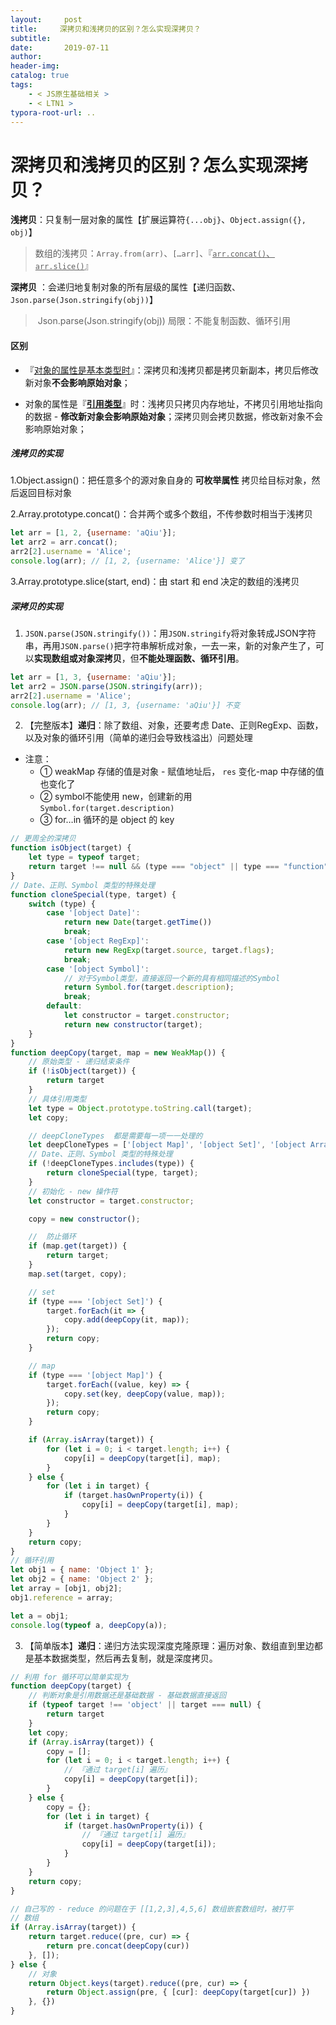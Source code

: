 ```yaml
---
layout:     post
title:     深拷贝和浅拷贝的区别？怎么实现深拷贝？
subtitle:  
date:       2019-07-11
author:     
header-img: 
catalog: true
tags:
    - < JS原生基础相关 >
    - < LTN1 >
typora-root-url: ..
---
```




# 深拷贝和浅拷贝的区别？怎么实现深拷贝？

**浅拷贝**：只复制一层对象的属性【扩展运算符`{...obj}`、`Object.assign({}, obj)`】

>​	数组的浅拷贝：`Array.from(arr)`、`[…arr]`、『<u>`arr.concat()`、`arr.slice()`</u>』

**深拷贝** ：会递归地复制对象的所有层级的属性【递归函数、`Json.parse(Json.stringify(obj))`】

> ​	Json.parse(Json.stringify(obj)) 局限：不能复制函数、循环引用

#### 区别

- 『<u>对象的属性是基本类型时</u>』：深拷贝和浅拷贝都是拷贝新副本，拷贝后修改新对象**不会影响原始对象**；

- 对象的属性是『<u>**引用类型**</u>』时：浅拷贝只拷贝内存地址，不拷贝引用地址指向的数据 - **修改新对象会影响原始对象**；深拷贝则会拷贝数据，修改新对象不会影响原始对象；



##### 浅拷贝的实现

1.Object.assign()：把任意多个的源对象自身的 **可枚举属性** 拷贝给目标对象，然后返回目标对象

2.Array.prototype.concat()：合并两个或多个数组，不传参数时相当于浅拷贝

```javascript
let arr = [1, 2, {username: 'aQiu'}];
let arr2 = arr.concat();   
arr2[2].username = 'Alice';
console.log(arr); // [1, 2, {username: 'Alice'}] 变了
```

3.Array.prototype.slice(start, end)：由 start 和 end 决定的数组的浅拷贝



##### 深拷贝的实现

1. `JSON.parse(JSON.stringify())`：用`JSON.stringify`将对象转成JSON字符串，再用`JSON.parse()`把字符串解析成对象，一去一来，新的对象产生了，可以**实现数组或对象深拷贝**，但**不能处理函数、循环引用**。

```javascript
let arr = [1, 3, {username: 'aQiu'}];
let arr2 = JSON.parse(JSON.stringify(arr));
arr2[2].username = 'Alice'; 
console.log(arr); // [1, 3, {username: 'aQiu'}] 不变
```

2. 【完整版本】**递归**：除了数组、对象，还要考虑 Date、正则RegExp、函数，以及对象的循环引用（简单的递归会导致栈溢出）问题处理

- 注意：
    - ① weakMap 存储的值是对象 - 赋值地址后， `res` 变化-map 中存储的值也变化了
    - ② symbol不能使用 new，创建新的用`Symbol.for(target.description)` 
    - ③ for…in 循环的是 object 的 key 

```js
// 更周全的深拷贝
function isObject(target) {
    let type = typeof target;
    return target !== null && (type === "object" || type === "function")
}
// Date、正则、Symbol 类型的特殊处理
function cloneSpecial(type, target) {
    switch (type) {
        case '[object Date]':
            return new Date(target.getTime())
            break;
        case '[object RegExp]':
            return new RegExp(target.source, target.flags);
            break;
        case '[object Symbol]':
            // 对于Symbol类型，直接返回一个新的具有相同描述的Symbol
            return Symbol.for(target.description);
            break;
        default:
            let constructor = target.constructor;
            return new constructor(target);
    }
}
function deepCopy(target, map = new WeakMap()) {
    // 原始类型 - 递归结束条件
    if (!isObject(target)) {
        return target
    }
    // 具体引用类型
    let type = Object.prototype.toString.call(target);
    let copy;

    // deepCloneTypes  都是需要每一项一一处理的
    let deepCloneTypes = ['[object Map]', '[object Set]', '[object Array]', '[object Object]'];
    // Date、正则、Symbol 类型的特殊处理
    if (!deepCloneTypes.includes(type)) {
        return cloneSpecial(type, target);
    }
    // 初始化 - new 操作符
    let constructor = target.constructor;

    copy = new constructor();

    //  防止循环
    if (map.get(target)) {
        return target;
    }
    map.set(target, copy);

    // set
    if (type === '[object Set]') {
        target.forEach(it => {
            copy.add(deepCopy(it, map));
        });
        return copy;
    }

    // map
    if (type === '[object Map]') {
        target.forEach((value, key) => {
            copy.set(key, deepCopy(value, map));
        });
        return copy;
    }

    if (Array.isArray(target)) {
        for (let i = 0; i < target.length; i++) {
            copy[i] = deepCopy(target[i], map);
        }
    } else {
        for (let i in target) {
            if (target.hasOwnProperty(i)) {
                copy[i] = deepCopy(target[i], map);
            }
        }
    }
    return copy;
}
// 循环引用
let obj1 = { name: 'Object 1' };
let obj2 = { name: 'Object 2' };
let array = [obj1, obj2];
obj1.reference = array;

let a = obj1;
console.log(typeof a, deepCopy(a));
```



3. 【简单版本】**递归**：递归方法实现深度克隆原理：遍历对象、数组直到里边都是基本数据类型，然后再去复制，就是深度拷贝。

```javascript
// 利用 for 循环可以简单实现为
function deepCopy(target) {
    // 判断对象是引用数据还是基础数据 - 基础数据直接返回
    if (typeof target !== 'object' || target === null) {
        return target
    }
    let copy;
    if (Array.isArray(target)) {
        copy = [];
        for (let i = 0; i < target.length; i++) {
            // 『通过 target[i] 遍历』
            copy[i] = deepCopy(target[i]);
        }
    } else {
        copy = {};
        for (let i in target) {
            if (target.hasOwnProperty(i)) {
                // 『通过 target[i] 遍历』
                copy[i] = deepCopy(target[i]);
            }
        }
    }
    return copy;
}
```

````js
// 自己写的 - reduce 的问题在于 [[1,2,3],4,5,6] 数组嵌套数组时，被打平
// 数组
if (Array.isArray(target)) {
    return target.reduce((pre, cur) => {
        return pre.concat(deepCopy(cur))
    }, []);
} else {
    // 对象
    return Object.keys(target).reduce((pre, cur) => { 
        return Object.assign(pre, { [cur]: deepCopy(target[cur]) }) 
    }, {})
}
````




